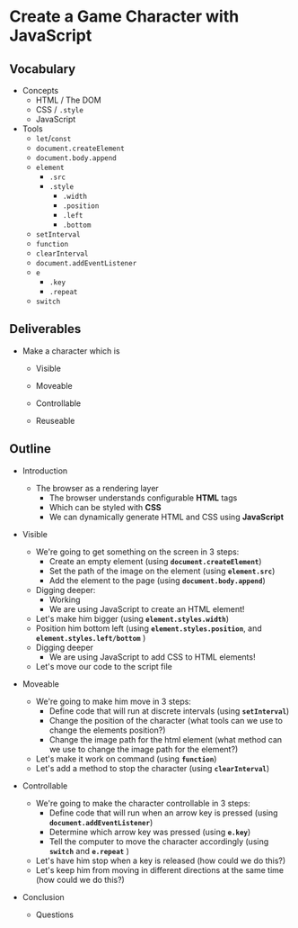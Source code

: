 # Create a Game Character with JavaScript

## Vocabulary

* Concepts
  * HTML / The DOM
  * CSS / `.style` 
  * JavaScript
* Tools
  * `let`/`const`
  * `document.createElement`
  * `document.body.append`
  * `element`
    * `.src`
    * `.style`
      * `.width`
      * `.position`
      * `.left`
      * `.bottom`
  * `setInterval`
  * `function`
  * `clearInterval`
  * `document.addEventListener`
  * `e`
    * `.key`
    * `.repeat`
  * `switch`



## Deliverables

* Make a character which is 

  * Visible

  * Moveable

  * Controllable

  * Reuseable



## Outline

* Introduction

  * The browser as a rendering layer 
    * The browser understands configurable **HTML** tags
    * Which can be styled with **CSS**
    * We can dynamically generate HTML and CSS using **JavaScript**

* Visible 

  * We're going to get something on the screen in 3 steps:
    * Create an empty element (using **`document.createElement`**)
    * Set the path of the image on the element (using **`element.src`**)
    * Add the element to the page (using **`document.body.append`**)
  * Digging deeper:
    * Working 
    * We are using JavaScript to create an HTML element!
  * Let's make him bigger (using **`element.styles.width`**)
  * Position him bottom left  (using **`element.styles.position`**, and  **`element.styles.left/bottom`** )
  * Digging deeper
    * We are using JavaScript to add CSS to HTML elements!
  * Let's move our code to the script file

* Moveable

  * We're going to make him move in 3 steps:
    * Define code that will run at discrete intervals (using **`setInterval`**)
    * Change the position of the character (what tools can we use to change the elements position?)
    * Change the image path for the html element (what method can we use to change the image path for the element?)
  * Let's make it work on command  (using **`function`**)
  * Let's add a method to stop the character (using **`clearInterval`**)

* Controllable

  * We're going to make the character controllable in 3 steps:
    * Define code that will run when an arrow key is pressed (using **`document.addEventListener`**)
    * Determine which arrow key was pressed (using **`e.key`**)
    * Tell the computer to move the character accordingly (using **`switch`** and  **`e.repeat`** )
  * Let's have him stop when a key is released (how could we do this?)
  * Let's keep him from moving in different directions at the same time (how could we do this?)

* Conclusion
  * Questions